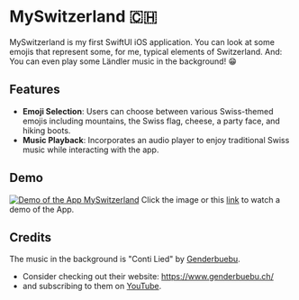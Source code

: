 # MySwitzerland 🇨🇭

MySwitzerland is my first SwiftUI iOS application. You can look at some emojis that represent some, for me, typical elements of Switzerland. And: You can even play some Ländler music in the background! 😁

## Features

- **Emoji Selection**: Users can choose between various Swiss-themed emojis including mountains, the Swiss flag, cheese, a party face, and hiking boots.
- **Music Playback**: Incorporates an audio player to enjoy traditional Swiss music while interacting with the app.

## Demo

[![Demo of the App MySwitzerland](http://img.youtube.com/vi/WQxO1EQaMzQ/0.jpg)](https://youtu.be/WQxO1EQaMzQ)
Click the image or this [link](https://youtu.be/WQxO1EQaMzQ) to watch a demo of the App.

## Credits

The music in the background is "Conti Lied" by [Genderbuebu](https://www.genderbuebu.ch/).

 - Consider checking out their website: https://www.genderbuebu.ch/
 - and subscribing to them on [YouTube](https://www.youtube.com/@Genderbuebu).
